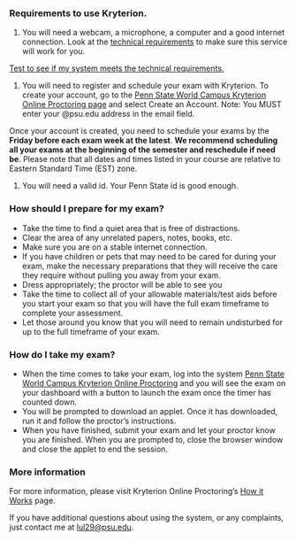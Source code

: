 ### Requirements to use Kryterion. 

1. You will need a webcam, a microphone, a computer and a good internet connection. Look at the [technical requirements](http://www.onlineproctoring.com/page.html?_pageId=technicalrequirements) to make sure this service will work for you.

[Test to see if my system meets the technical requirements.](http://www.onlineproctoring.com/page.html?_pageId=technicalrequirements)

1. You will need to register and schedule your exam with Kryterion. To create your account, go to the [Penn State World Campus Kryterion Online Proctoring page](http://www.onlineproctoring.com/psu/index.htm) and select Create an Account. Note: You MUST enter your @psu.edu address in the email field.

Once your account is created, you need to schedule your exams by the **Friday before each exam week at the latest**. **We recommend scheduling all your exams at the beginning of the semester and reschedule if need be**. Please note that all dates and times listed in your course are relative to Eastern Standard Time (EST) zone.

1. You will need a valid id. Your Penn State id is good enough.

### How should I prepare for my exam? 

- Take the time to find a quiet area that is free of distractions.
- Clear the area of any unrelated papers, notes, books, etc.
- Make sure you are on a stable internet connection.
- If you have children or pets that may need to be cared for during your exam, make the necessary preparations that they will receive the care they require without pulling you away from your exam.
- Dress appropriately; the proctor will be able to see you
- Take the time to collect all of your allowable materials/test aids before you start your exam so that you will have the full exam timeframe to complete your assessment.
- Let those around you know that you will need to remain undisturbed for up to the full timeframe of your exam.

### How do I take my exam? 

- When the time comes to take your exam, log into the system [Penn State World Campus Kryterion Online Proctoring](http://www.onlineproctoring.com/psu/index.htm) and you will see the exam on your dashboard with a button to launch the exam once the timer has counted down.
- You will be prompted to download an applet. Once it has downloaded, run it and follow the proctor’s instructions.
- When you have finished, submit your exam and let your proctor know you are finished. When you are prompted to, close the browser window and close the applet to end the session.

### More information 

   
For more information, please visit Kryterion Online Proctoring’s [How it Works](http://www.onlineproctoring.com/page.html?_pageId=howitworks) page.   
  
If you have additional questions about using the system, or any complaints, just contact me at [lul29@psu.edu](mailto:lul29@psu.edu).